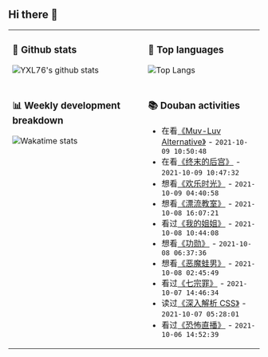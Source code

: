 ## Hi there 👋

<table>
<tr>
<td valign="top" width="54%">

### 🔭 Github stats

![YXL76's github stats](https://github-readme-stats.yxl76.vercel.app/api?username=YXL76&count_private=true&show_icons=true&include_all_commits=true&theme=prussian&line_height=28&disable_animations=true)

</td>

<td valign="top" width="46%">

### 🌱 Top languages

![Top Langs](https://github-readme-stats.yxl76.vercel.app/api/top-langs/?username=YXL76&layout=compact&theme=prussian&langs_count=8&hide=HTML,CSS,SCSS)

</td>
</tr>
<tr>
<td valign="top" width="54%">

### 📊 Weekly development breakdown

![Wakatime stats](https://github-readme-stats.yxl76.vercel.app/api/wakatime?username=YXL76&layout=compact&theme=prussian)


</td>
<td valign="top" width="46%">

### 📚 Douban activities

- 在看[《Muv-Luv Alternative》](http://movie.douban.com/subject/35233901/) - `2021-10-09 10:50:48`
- 在看[《终末的后宫》](http://movie.douban.com/subject/35071015/) - `2021-10-09 10:47:32`
- 想看[《欢乐时光》](http://movie.douban.com/subject/26550176/) - `2021-10-09 04:40:58`
- 想看[《漂流教室》](http://movie.douban.com/subject/1548784/) - `2021-10-08 16:07:21`
- 看过[《我的姐姐》](http://movie.douban.com/subject/35158160/) - `2021-10-08 10:44:08`
- 想看[《功勋》](http://movie.douban.com/subject/34951103/) - `2021-10-08 06:37:36`
- 想看[《恶魔蛙男》](http://movie.douban.com/subject/26661608/) - `2021-10-08 02:45:49`
- 看过[《七宗罪》](http://movie.douban.com/subject/1292223/) - `2021-10-07 14:46:34`
- 读过[《深入解析 CSS》](https://book.douban.com/subject/35021471/) - `2021-10-07 05:28:01`
- 看过[《恐怖直播》](http://movie.douban.com/subject/21360417/) - `2021-10-06 14:52:39`

</td>
</tr>
</table>

<!--
**YXL76/YXL76** is a ✨ _special_ ✨ repository because its `README.md` (this file) appears on your GitHub profile.

Here are some ideas to get you started:

- 🔭 I’m currently working on ...
- 🌱 I’m currently learning ...
- 👯 I’m looking to collaborate on ...
- 🤔 I’m looking for help with ...
- 💬 Ask me about ...
- 📫 How to reach me: ...
- 😄 Pronouns: ...
- ⚡ Fun fact: ...
-->
